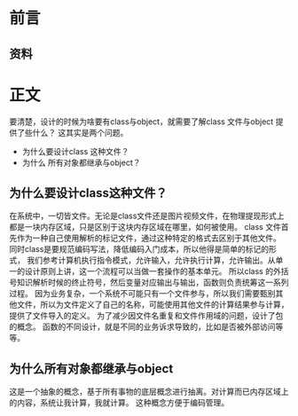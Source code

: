 # 前言
## 资料
# 正文
要清楚，设计的时候为啥要有class与object，就需要了解class 文件与object 提供了些什么？
这其实是两个问题。
* 为什么要设计class 这种文件？
* 为什么 所有对象都继承与object？
## 为什么要设计class这种文件？
在系统中，一切皆文件。无论是class文件还是图片视频文件，在物理提现形式上都是一块内存区域，只是区别于这块内存区域在哪里，如何被使用。
class 文件首先作为一种自己使用解析的标记文件，通过这种特定的格式去区别于其他文件。
同时class是要规范编码写法，降低编码入门成本，所以他得是简单的标记的形式，
我们参考计算机执行指令模式，允许输入，允许执行计算，允许输出。从单一的设计原则上讲，这一个流程可以当做一套操作的基本单元。
所以class 的外括号知识解析时候的终止符号，然后变量对应输出与输出，函数则负责统筹这一系列过程。
因为业务复杂，一个系统不可能只有一个文件参与，所以我们需要甄别其他文件，所以为文件定义了自己的名称，可能使用其他文件的计算结果参与计算，提供了文件导入的定义。
为了减少因文件名重复和文件作用域的问题，设计了包的概念。
函数的不同设计，就是不同的业务诉求导致的，比如是否被外部访问等等。
## 为什么所有对象都继承与object
这是一个抽象的概念，基于所有事物的底层概念进行抽离。对计算而已内存区域上的内容，系统让我计算，我就计算。
这种概念方便于编码管理。